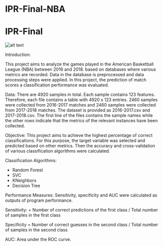 # IPR-Final-NBA

# IPR-Final

![alt text](https://github.com/coderfeye13/IPR-Final/blob/main/nbalogo.jpeg?raw=true)


Introduction:

This project aims to analyze the games played in the American Basketball League (NBA) between 2016 and 2018.
based on databases where various metrics are recorded. Data in the database is preprocessed 
and data processing steps were applied. In this project, the prediction of match scores 
a classification performance was evaluated.

Data:
There are 4920 samples in total.
Each sample contains 123 features. Therefore, each file contains a table with 4920 x 123 entries. 
2460 samples were collected from 2016-2017 matches and 2460 samples were collected from 2017-2018 matches.
The dataset is provided as 2016-2017.csv and 2017-2018.csv. The first line of the files contains the sample names
while the other rows indicate that the metrics of the relevant instances have been collected.

Objective:
This project aims to achieve the highest percentage of correct classifications.
For this purpose, the target variable was selected and predicted based on other metrics.
Then the accuracy and cross-validation of various classification algorithms were calculated. 

Classification Algorithms:

- Random Forest 
- SVC
- KNeighbors 
- Decision Tree 

Performance Measures:
Sensitivity, specificity and AUC were calculated as outputs of program performance.

Sensitivity: = Number of correct predictions of the first class / Total number of samples in the first class

Specificity = Number of correct guesses in the second class / Total number of samples in the second class

AUC: Area under the ROC curve.
